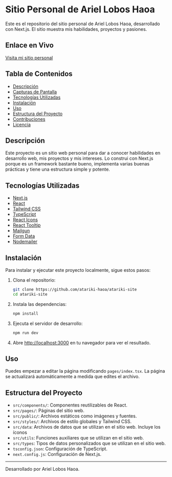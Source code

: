 # Sitio Personal de Ariel Lobos Haoa

Este es el repositorio del sitio personal de Ariel Lobos Haoa, desarrollado con Next.js. El sitio muestra mis habilidades, proyectos y pasiones.

## Enlace en Vivo

[Visita mi sitio personal](https://tu-sitio-personal.com)

## Tabla de Contenidos

- [Descripción](#descripción)
- [Capturas de Pantalla](#capturas-de-pantalla)
- [Tecnologías Utilizadas](#tecnologías-utilizadas)
- [Instalación](#instalación)
- [Uso](#uso)
- [Estructura del Proyecto](#estructura-del-proyecto)
- [Contribuciones](#contribuciones)
- [Licencia](#licencia)

## Descripción

Este proyecto es un sitio web personal para dar a conocer habilidades en desarrollo web, mis proyectos y mis intereses. Lo construi con Next.js porque es un framework bastante bueno, implementa varias buenas prácticas y tiene una estructura simple y potente.


## Tecnologías Utilizadas

- [Next.js](https://nextjs.org/)
- [React](https://reactjs.org/)
- [Tailwind CSS](https://tailwindcss.com/)
- [TypeScript](https://www.typescriptlang.org/)
- [React Icons](https://react-icons.github.io/react-icons/)
- [React Tooltip](https://react-tooltip.com/)
- [Mailgun](https://mailgun.com/)
- [Form Data](https://github.com/form-data/form-data)
- [Nodemailer](https://nodemailer.com/)

## Instalación

Para instalar y ejecutar este proyecto localmente, sigue estos pasos:

1. Clona el repositorio:
    ```bash
    git clone https://github.com/atariki-haoa/atariki-site
    cd atariki-site
    ```

2. Instala las dependencias:
    ```bash
    npm install
    ```

3. Ejecuta el servidor de desarrollo:
    ```bash
    npm run dev
    ```

4. Abre [http://localhost:3000](http://localhost:3000) en tu navegador para ver el resultado.

## Uso

Puedes empezar a editar la página modificando `pages/index.tsx`. La página se actualizará automáticamente a medida que edites el archivo.

## Estructura del Proyecto

- `src/components/`: Componentes reutilizables de React.
- `src/pages/`: Páginas del sitio web.
- `src/public/`: Archivos estáticos como imágenes y fuentes.
- `src/styles/`: Archivos de estilo globales y Tailwind CSS.
- `src/data`: Archivos de datos que se utilizan en el sitio web. Incluye los íconos
- `src/utils`: Funciones auxiliares que se utilizan en el sitio web.
- `src/types`: Tipos de datos personalizados que se utilizan en el sitio web.
- `tsconfig.json`: Configuración de TypeScript.
- `next.config.js`: Configuración de Next.js.

---

Desarrollado por Ariel Lobos Haoa.
